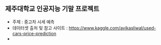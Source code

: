## 제주대학교 인공지능 기말 프로젝트

- 주제 : 중고차 시세 예측
- 데이터셋 출처 및 참고 사이트 : https://www.kaggle.com/avikasliwal/used-cars-price-prediction
- 
